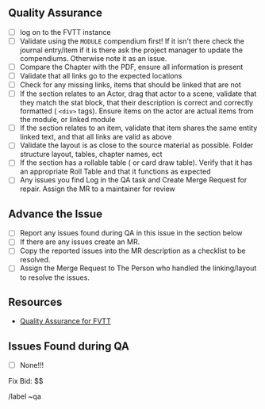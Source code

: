 ## Quality Assurance

- [ ] log on to the FVTT instance
- [ ] Validate using the `MODULE` compendium first!  If it isn't there check the journal entry/item if it is there ask the project manager to update the compendiums.  Otherwise note it as an issue.
- [ ] Compare the Chapter with the PDF, ensure all information is present
- [ ] Validate that all links go to the expected locations
- [ ] Check for any missing links, items that should be linked that are not
- [ ] If the section relates to an Actor, drag that actor to a scene, validate that they match the stat block, that their description is correct and correctly formatted ( `<div>` tags).  Ensure items on the actor are actual items from the module, or linked module
- [ ] If the section relates to an item, validate that item shares the same entity linked text, and that all links are valid as above
- [ ] Validate the layout is as close to the source material as possible.  Folder structure layout, tables, chapter names, ect
- [ ] If the section has a rollable table ( or card draw table). Verify that it has an appropriate Roll Table and that it functions as expected
- [ ] Any issues you find Log in the QA task and Create  Merge Request for repair.  Assign the MR to a maintainer for review

## Advance the Issue

- [ ] Report any issues found during QA in this issue in the section below
- [ ] If there are any issues create an MR.
- [ ] Copy the reported issues into the MR description as a checklist to be resolved.
- [ ] Assign the Merge Request to The Person who handled the linking/layout to resolve the issues.

## Resources

- [Quality Assurance for FVTT](https://docs.google.com/document/d/15l64WEu_9mcTVzzHNgxgpfSC9tphPX4wt0KD4v13eiM/edit?usp=sharing)

## Issues Found during QA

- [ ] None!!!

Fix Bid: $$

/label ~qa
